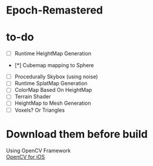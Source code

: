 # Epoch-Remastered

# to-do
* [ ] Runtime HeightMap Generation
* [*] Cubemap mapping to Sphere  
* [ ] Procedurally Skybox (using noise)
* [ ] Runtime SplatMap Generation
* [ ] ColorMap Based On HeightMap
* [ ] Terrain Shader
* [ ] HeightMap to Mesh Generation
* [ ] Voxels? Or Triangles

# Download them before build
Using OpenCV Framework  
[OpenCV for iOS](http://sourceforge.net/projects/opencvlibrary/files/opencv-ios/3.1.0/opencv2.framework.zip/download)